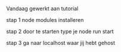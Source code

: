 Vandaag gewerkt aan tutorial

stap 1 
node modules installeren

stap 2
door te starten type je node run start

stap 3
ga naar localhost waar jij hebt gehost
